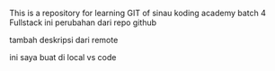 This is a repository for learning GIT of sinau koding academy batch 4 Fullstack
ini perubahan dari repo github

tambah deskripsi dari remote

ini saya buat di local vs code